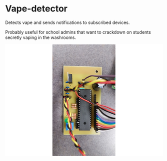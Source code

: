 # Vape-detector

Detects vape and sends notifications to subscribed devices.

Probably useful for school admins that want to crackdown on students secretly vaping in the washrooms.

![Screenshot of PCB](./screenshot.jpg?raw=true "PCB")

